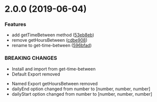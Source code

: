 # 2.0.0 (2019-06-04)


### Features

* add getTimeBetween method ([53eb8eb](https://github.com/JamieMason/get-time-between/commit/53eb8eb))
* remove getHoursBetween ([cdbe908](https://github.com/JamieMason/get-time-between/commit/cdbe908))
* rename to get-time-between ([596bfad](https://github.com/JamieMason/get-time-between/commit/596bfad))


### BREAKING CHANGES

* Install and import from get-time-between
* Default Export removed
+ Named Export getHoursBetween removed
+ dailyEnd option changed from number to [number, number, number]
+ dailyStart option changed from number to [number, number, number]



